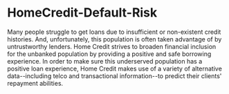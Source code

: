 # HomeCredit-Default-Risk
Many people struggle to get loans due to insufficient or non-existent credit histories. And, unfortunately, this population is often taken advantage of by untrustworthy lenders.
Home Credit strives to broaden financial inclusion for the unbanked population by providing a positive and safe borrowing experience. 
In order to make sure this underserved population has a positive loan experience, Home Credit makes use of a variety of alternative data--including telco and transactional information--to predict their clients' repayment abilities.
